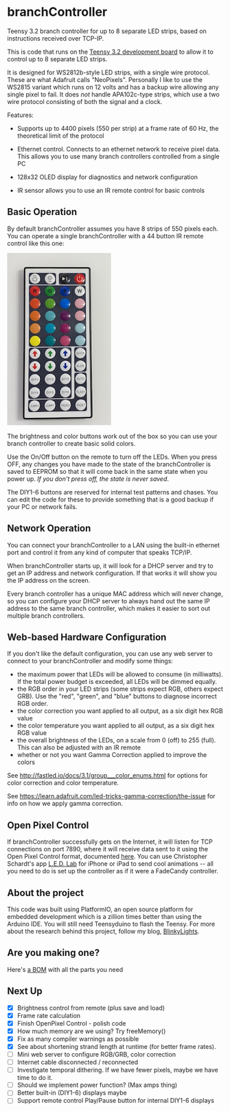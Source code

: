 branchController
================

Teensy 3.2 branch controller for up to 8 separate LED strips, based on instructions received over TCP-IP.

This is code that runs on the [Teensy 3.2 development board](https://www.pjrc.com/store/teensy32.html) to allow it to control up to 8 separate LED strips.

It is designed for WS2812b-style LED strips, with a single wire protocol. These are what Adafruit calls "NeoPixels". Personally I like to use the WS2815 variant which runs on 12 volts and has a backup wire allowing any single pixel to fail. It does *not* handle APA102c-type strips, which use a two wire protocol consisting of both the signal and a clock.

Features:

* Supports up to 4400 pixels (550 per strip) at a frame rate of 60 Hz, the theoretical limit of the protocol

* Ethernet control. Connects to an ethernet network to receive pixel data. This allows you to use many branch controllers controlled from a single PC

* 128x32 OLED display for diagnostics and network configuration

* IR sensor allows you to use an IR remote control for basic controls

Basic Operation
---------------

By default branchController assumes you have 8 strips of 550 pixels each. You can operate a single branchController with a 44 button IR remote control like this one:

![44 button IR remote control](doc/44buttonIR.jpg)

The brightness and color buttons work out of the box so you can use your branch controller to create basic solid colors. 

Use the On/Off button on the remote to turn off the LEDs. When you press OFF, any changes you have made to the state of the branchController is saved to EEPROM so that it will come back in the same state when you power up. *If you don't press off, the state is never saved*.

The DIY1-6 buttons are reserved for internal test patterns and chases. You can edit the code for these to provide something that is a good backup if your PC or network fails.

Network Operation
-----------------

You can connect your branchController to a LAN using the built-in ethernet port and control it from any kind of computer that speaks TCP/IP.

When branchController starts up, it will look for a DHCP server and try to get an IP address and network configuration. If that works it will show you the IP address on the screen.

Every branch controller has a unique MAC address which will never change, so you can configure your DHCP server to always hand out the same IP address to the same branch controller, which makes it easier to sort out multiple branch controllers.

Web-based Hardware Configuration
--------------------------------

If you don't like the default configuration, you can use any web server to connect to your
branchController and modify some things:

* the maximum power that LEDs will be allowed to consume (in milliwatts). If the total
  power budget is exceeded, all LEDs will be dimmed equally.
* the RGB order in your LED strips (some strips expect RGB, others expect GRB). Use the
  "red", "green", and "blue" buttons to diagnose incorrect RGB order.
* the color correction you want applied to all output, as a six digit hex RGB value
* the color temperature you want applied to all output, as a six digit hex RGB value
* the overall brightness of the LEDs, on a scale from 0 (off) to 255 (full). This can
  also be adjusted with an IR remote
* whether or not you want Gamma Correction applied to improve the colors

See http://fastled.io/docs/3.1/group___color_enums.html for options for color correction and 
color temperature.

See https://learn.adafruit.com/led-tricks-gamma-correction/the-issue for info on how we apply
gamma correction.

Open Pixel Control
------------------

If branchController successfully gets on the Internet, it will listen for TCP connections on port 7890, where it will receive data sent to it using the Open Pixel Control format, documented [here](http://openpixelcontrol.org/). You can use Christopher Schardt's app [L.E.D. Lab](https://apps.apple.com/us/app/l-e-d-lab/id832042156) for iPhone or iPad to send cool animations -- all you need to do is set up the controller as if it were a FadeCandy controller.

About the project
-----------------

This code was built using PlatformIO, an open source platform for embedded development which is a zillion times better than using the Arduino IDE. You will still need Teensyduino to flash the Teensy. For more about the research behind this project, follow my blog, [BlinkyLights](https://blinkylights.blog/).

Are you making one?
-------------------
Here's [a BOM](https://octopart.com/bom-tool/tv6ZDeDl) with all the parts you need 


Next Up
-------

- [X] Brightness control from remote (plus save and load)
- [X] Frame rate calculation
- [X] Finish OpenPixel Control - polish code
- [X] How much memory are we using? Try freeMemory()
- [X] Fix as many compiler warnings as possible
- [X] See about shortening strand length at runtime (for better frame rates).
- [ ] Mini web server to configure RGB/GRB, color correction
- [ ] Internet cable disconnected / reconnected
- [ ] Investigate temporal dithering. If we have fewer pixels, maybe we have time to do it.
- [ ] Should we implement power function? (Max amps thing)
- [ ] Better built-in (DIY1-6) displays maybe
- [ ] Support remote control Play/Pause button for internal DIY1-6 displays